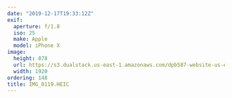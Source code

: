 ```yaml
---
date: "2019-12-17T19:33:12Z"
exif:
  aperture: f/1.8
  iso: 25
  make: Apple
  model: iPhone X
image:
  height: 878
  url: https://s3.dualstack.us-east-1.amazonaws.com/dpb587-website-us-east-1/asset/gallery/2019-south-america/2f8f598c-26d9-b612-75c7-58bb0fb60b29~1920.jpg
  width: 1920
ordering: 148
title: IMG_0119.HEIC
---
```

